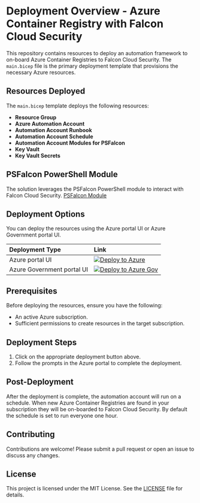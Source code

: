 # Deployment Overview - Azure Container Registry with Falcon Cloud Security

This repository contains resources to deploy an automation framework to on-board Azure Container Registries to Falcon Cloud Security. The `main.bicep` file is the primary deployment template that provisions the necessary Azure resources.

## Resources Deployed

The `main.bicep` template deploys the following resources:

- **Resource Group**
- **Azure Automation Account**
- **Automation Account Runbook**
- **Automation Account Schedule**
- **Automation Account Modules for PSFalcon**
- **Key Vault**
- **Key Vault Secrets**

## PSFalcon PowerShell Module

The solution leverages the PSFalcon PowerShell module to interact with Falcon Cloud Security.
[PSFalcon Module](https://github.com/CrowdStrike/psfalcon)

## Deployment Options

You can deploy the resources using the Azure portal UI or Azure Government portal UI.

| Deployment Type | Link |
|:--|:--|
| Azure portal UI | [![Deploy to Azure](https://aka.ms/deploytoazurebutton)](https://portal.azure.com/#blade/Microsoft_Azure_CreateUIDef/CustomDeploymentBlade/uri/https%3A%2F%2Fraw.githubusercontent.com%2Fmikedzikowski%2FOnBoardAzureContainerRegistryUsingPsFalconApi%2Frefs%2Fheads%2Fmain%2Fmain.json/uiFormDefinitionUri/https%3A%2F%2Fraw.githubusercontent.com%2Fmikedzikowski%2FOnBoardAzureContainerRegistryUsingPsFalconApi%2Frefs%2Fheads%2Fmain%2Fui.json) |
| Azure Government portal UI | [![Deploy to Azure Gov](https://aka.ms/deploytoazuregovbutton)](https://portal.azure.us/#blade/Microsoft_Azure_CreateUIDef/CustomDeploymentBlade/uri/https%3A%2F%2Fraw.githubusercontent.com%2Fmikedzikowski%2FOnBoardAzureContainerRegistryUsingPsFalconApi%2Frefs%2Fheads%2Fmain%2Fmain.json/uiFormDefinitionUri/https%3A%2F%2Fraw.githubusercontent.com%2Fmikedzikowski%2FOnBoardAzureContainerRegistryUsingPsFalconApi%2Frefs%2Fheads%2Fmain%2Fui.json) |

## Prerequisites

Before deploying the resources, ensure you have the following:

- An active Azure subscription.
- Sufficient permissions to create resources in the target subscription.

## Deployment Steps

1. Click on the appropriate deployment button above.
2. Follow the prompts in the Azure portal to complete the deployment.

## Post-Deployment

After the deployment is complete, the automation account will run on a schedule. When new Azure Container Registries are found in your subscription they will be on-boarded to Falcon Cloud Security. By default the schedule is set to run everyone one hour.

## Contributing

Contributions are welcome! Please submit a pull request or open an issue to discuss any changes.

## License

This project is licensed under the MIT License. See the [LICENSE](LICENSE) file for details.
